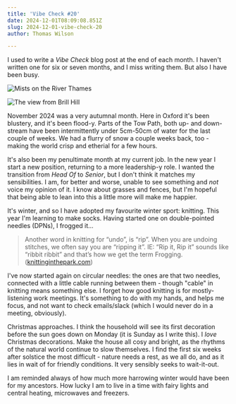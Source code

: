```yaml
---
title: 'Vibe Check #20'
date: 2024-12-01T08:09:08.851Z
slug: 2024-12-01-vibe-check-20
author: Thomas Wilson

---
```

I used to write a *Vibe Check* blog post at the end of each month.  I haven't written one for six or seven months, and I miss writing them.  But also I have been busy. 

![Mists on the River Thames](https://www.herearethose.photos/api/files/9efeb603-e2e9-4176-b21c-136e78cd04f4/cdn?viewport=lg)

![The view from Brill Hill](https://www.herearethose.photos/api/files/87680c45-66f0-4ea5-bab1-ee72a86cbe05/cdn?viewport=lg)

November 2024 was a very autumnal month.  Here in Oxford it's been blustery, and it's been flood-y.  Parts of the Tow Path, both up- and down-stream have been intermittently under 5cm-50cm of water for the last couple of weeks.  We had a flurry of snow a couple weeks back, too - making the world crisp and etherial for a few hours.

It's also been my penultimate month at my current job.  In the new year I start a new position, returning to a more leadership-y role.  I wanted the transition from *Head Of* to *Senior*, but I don't think it matches my sensibilities.  I am, for better and worse, unable to see something and *not* voice my opinion of it.  I know about grasses and fences, but I'm hopeful that being able to lean into this a little more will make me happier.

It's winter, and so I have adopted my favourite winter sport: knitting.  This year I'm learning to make socks.  Having started one on double-pointed needles (DPNs), I frogged it…

> Another word in knitting for “undo”, is “rip”.  When you are undoing stitches, we often say you are “ripping it”.  IE: “Rip it, Rip it” sounds like “ribbit ribbit” and that’s how we get the term Frogging. ([knittinginthepark.com](https://www.knittinginthepark.com/to-frog-or-not-to-frog/))

I've now started again on circular needles: the ones are that two needles, connected with a little cable running between them - though "cable" in knitting means something else.  I forget how good knitting is for mostly-listening work meetings.  It's something to do with my hands, and helps me focus, and not want to check emails/slack (which I would never do in a meeting, obviously).

Christmas approaches.  I think the household will see its first decoration before the sun goes down on Monday (it is Sunday as I write this).  I *love* Christmas decorations.  Make the house all cosy and bright, as the rhythms of the natural world continue to slow themselves.  I find the first six weeks after solstice the most difficult - nature needs a rest, as we all do, and as it lies in wait of for friendly conditions.  It very sensibly seeks to wait-it-out. 

I am reminded always of how much more harrowing winter would have been for my ancestors.  How lucky I am to live in a time with fairy lights and central heating, microwaves and freezers.